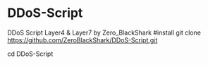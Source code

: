 # DDoS-Script
DDoS Script Layer4 &amp; Layer7 by Zero_BlackShark
#install
git clone https://github.com/ZeroBlackShark/DDoS-Script.git

cd DDoS-Script
